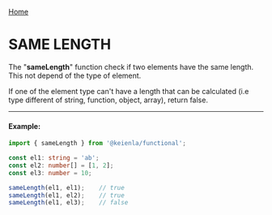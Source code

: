 [Home](./../../README.md)

# SAME LENGTH

The "**sameLength**" function check if two elements have the same length. This not depend of the type of element.

If one of the element type can't have a length that can be calculated (i.e type different of string, function, object, array), return false.

--------------
#### Example:
``` typescript
import { sameLength } from '@keienla/functional';

const el1: string = 'ab';
const el2: number[] = [1, 2];
const el3: number = 10;

sameLength(el1, el1);    // true
sameLength(el1, el2);    // true
sameLength(el1, el3);    // false
```
